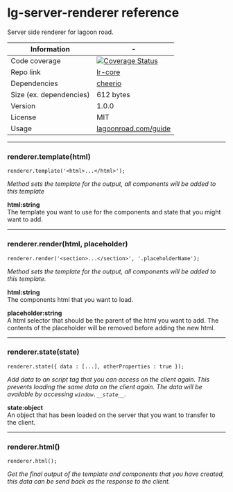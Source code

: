 # lg-server-renderer reference

Server side renderer for lagoon road.

| Information | - |
| ----------- | - |
| Code coverage | [![Coverage Status](https://coveralls.io/repos/github/lagoon-road/lr-server-renderer/badge.svg?branch=master)](https://coveralls.io/github/lagoon-road/lr-server-renderer?branch=master) |
| Repo link | [lr-core](https://github.com/lagoon-road/lr-server-renderer) |
| Dependencies | [cheerio](https://github.com/cheeriojs/cheerio) |
| Size (ex. dependencies) | 612 bytes |
| Version | 1.0.0 |
| License | MIT |
| Usage | [lagoonroad.com/guide](https://www.lagoonroad.com/guide) |

---

### renderer.template(html)
```
renderer.template('<html>...</html>');
```

_Method sets the template for the output, all components will be added to this template_

**html:string**  
The template you want to use for the components and state that you might want to add.

---

### renderer.render(html, placeholder)
```
renderer.render('<section>...</section>', '.placeholderName');
```

_Method sets the template for the output, all components will be added to this template._

**html:string**  
The components html that you want to load.

**placeholder:string**  
A html selector that should be the parent of the html you want to add. The contents of the placeholder will be removed before adding the new html.

---

### renderer.state(state)
```
renderer.state({ data : [...], otherProperties : true });
```
_Add data to an script tag that you can access on the client again. This prevents loading the same data on the client again. The data will be available by accessing `window.__state__`._

**state:object**  
An object that has been loaded on the server that you want to transfer to the client.

---

### renderer.html()
```
renderer.html();
```

_Get the final output of the template and components that you have created, this data can be send back as the response to the client._
